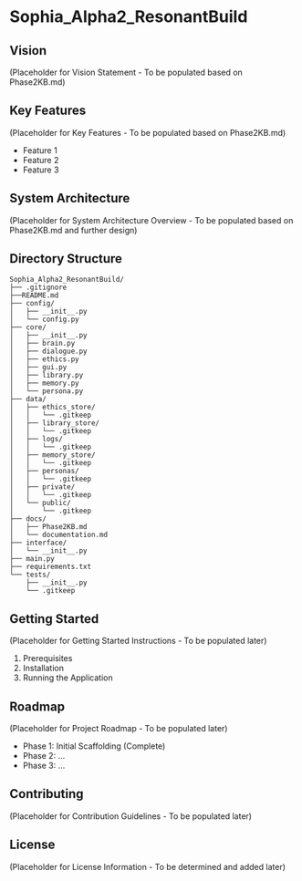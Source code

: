 # Sophia_Alpha2_ResonantBuild

## Vision
(Placeholder for Vision Statement - To be populated based on Phase2KB.md)

## Key Features
(Placeholder for Key Features - To be populated based on Phase2KB.md)
*   Feature 1
*   Feature 2
*   Feature 3

## System Architecture
(Placeholder for System Architecture Overview - To be populated based on Phase2KB.md and further design)

## Directory Structure
```
Sophia_Alpha2_ResonantBuild/
├── .gitignore
├──README.md
├── config/
│   ├── __init__.py
│   └── config.py
├── core/
│   ├── __init__.py
│   ├── brain.py
│   ├── dialogue.py
│   ├── ethics.py
│   ├── gui.py
│   ├── library.py
│   ├── memory.py
│   └── persona.py
├── data/
│   ├── ethics_store/
│   │   └── .gitkeep
│   ├── library_store/
│   │   └── .gitkeep
│   ├── logs/
│   │   └── .gitkeep
│   ├── memory_store/
│   │   └── .gitkeep
│   ├── personas/
│   │   └── .gitkeep
│   ├── private/
│   │   └── .gitkeep
│   └── public/
│       └── .gitkeep
├── docs/
│   ├── Phase2KB.md
│   └── documentation.md
├── interface/
│   └── __init__.py
├── main.py
├── requirements.txt
└── tests/
    ├── __init__.py
    └── .gitkeep
```

## Getting Started
(Placeholder for Getting Started Instructions - To be populated later)
1.  Prerequisites
2.  Installation
3.  Running the Application

## Roadmap
(Placeholder for Project Roadmap - To be populated later)
*   Phase 1: Initial Scaffolding (Complete)
*   Phase 2: ...
*   Phase 3: ...

## Contributing
(Placeholder for Contribution Guidelines - To be populated later)

## License
(Placeholder for License Information - To be determined and added later)
